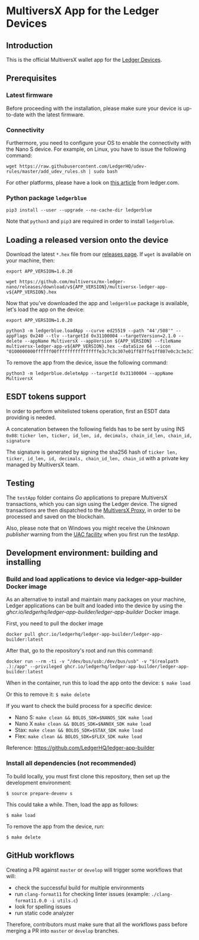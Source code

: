 # MultiversX App for the Ledger Devices

## Introduction

This is the official MultiversX wallet app for the [Ledger Devices](https://www.ledger.com/).

## Prerequisites

### Latest firmware

Before proceeding with the installation, please make sure your device is up-to-date with the latest firmware.

### Connectivity

Furthermore, you need to configure your OS to enable the connectivity with the Nano S device. For example, on Linux, you have to issue the following command:

```
wget https://raw.githubusercontent.com/LedgerHQ/udev-rules/master/add_udev_rules.sh | sudo bash
```

For other platforms, please have a look on [this article](https://support.ledger.com/hc/en-us/articles/115005165269) from ledger.com.

### Python package `ledgerblue`

```
pip3 install --user --upgrade --no-cache-dir ledgerblue
```

Note that `python3` and `pip3` are required in order to install `ledgerblue`.


## Loading a released version onto the device

Download the latest `*.hex` file from our [releases page](https://github.com/multiversx/mx-ledger-nano/releases). If `wget` is available on your machine, then:

```
export APP_VERSION=1.0.20

wget https://github.com/multiversx/mx-ledger-nano/releases/download/v${APP_VERSION}/multiversx-ledger-app-v${APP_VERSION}.hex
```

Now that you've downloaded the app and `ledgerblue` package is available, let's load the app on the device:

```
export APP_VERSION=1.0.20

python3 -m ledgerblue.loadApp --curve ed25519 --path "44'/508'" --appFlags 0x240 --tlv --targetId 0x31100004 --targetVersion=2.1.0 --delete --appName MultiversX --appVersion ${APP_VERSION} --fileName multiversx-ledger-app-v${APP_VERSION}.hex --dataSize 64 --icon "0100000000ffffff00ffffffffffffffffe3c7c3c307e01ff87ffe1ff807e0c3c3e3c7ffffffffffff"
```

To remove the app from the device, issue the following command:

```
python3 -m ledgerblue.deleteApp --targetId 0x31100004 --appName MultiversX
```

## ESDT tokens support

In order to perform whitelisted tokens operation, first an ESDT data providing is needed.

A concatenation between the following fields has to be sent by using INS `0x08`:
`ticker len, ticker, id_len, id, decimals, chain_id_len, chain_id, signature`

The signature is generated by signing the sha256 hash of `ticker len, ticker, id_len, id, decimals, chain_id_len, chain_id` with a private key managed by MultiversX team.

## Testing

The `testApp` folder contains *Go* applications to prepare MultiversX transactions, which you can sign using the Ledger device. The signed transactions are then dispatched to the [MultiversX Proxy](https://testnet-gateway.multiversx.com), in order to be processed and saved on the blockchain.

Also, please note that on Windows you might receive the _Unknown publisher_ warning from the [UAC facility](https://en.wikipedia.org/wiki/User_Account_Control) when you first run the _testApp_.

## Development environment: building and installing

### Build and load applications to device via ledger-app-builder Docker image
As an alternative to install and maintain many packages on your machine, Ledger applications can be built and loaded 
into the device by using the _ghcr.io/ledgerhq/ledger-app-builder/ledger-app-builder_ Docker image.

First, you need to pull the docker image
```
docker pull ghcr.io/ledgerhq/ledger-app-builder/ledger-app-builder:latest
```
After that, go to the repository's root and run this command:
```
docker run --rm -ti -v "/dev/bus/usb:/dev/bus/usb" -v "$(realpath .):/app" --privileged ghcr.io/ledgerhq/ledger-app-builder/ledger-app-builder:latest
```

When in the container, run this to load the app onto the device:
```$ make load```

Or this to remove it:
```$ make delete```

If you want to check the build process for a specific device:
- Nano S: `make clean && BOLOS_SDK=$NANOS_SDK make load`
- Nano X `make clean && BOLOS_SDK=$NANOX_SDK make load`
- Stax: `make clean && BOLOS_SDK=$STAX_SDK make load`
- Flex: `make clean && BOLOS_SDK=$FLEX_SDK make load`

Reference: https://github.com/LedgerHQ/ledger-app-builder

### Install all dependencies (not recommended)
To build locally, you must first clone this repository, then set up the development environment:

```$ source prepare-devenv s```

This could take a while. Then, load the app as follows:

```$ make load```

To remove the app from the device, run:

```$ make delete```

## GitHub workflows

Creating a PR against `master` or `develop` will trigger some workflows that will:
- check the successful build for multiple environments
- run `clang-format11` for checking linter issues (example: `./clang-format11.0.0 -i utils.c`)
- look for spelling issues 
- run static code analyzer

Therefore, contributors must make sure that all the workflows pass before merging a PR into `master` or `develop` branches.
